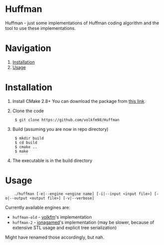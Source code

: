 # Huffman
Huffman - just some implementations of Huffman coding algorithm and the tool to use these implementations.


# Navigation
1. [Installation](#installation)
2. [Usage](#usage)

# Installation <div name="installation"></div>
1. Install CMake 2.8+
You can download the package from [this link](https://cmake.org/download/).

2. Clone the code

        $ git clone https://github.com/volkfm98/Huffman

3. Build (assuming you are now in repo directory)

        $ mkdir build
        $ cd build
        $ cmake ..
        $ make

4. The executable is in the build directory

# Usage <div name="usage"></div>
        ./huffman [-e|--engine <engine name] [-i|--input <input file>] [-o|--output <output file>] [-v|--verbose]

Currently available engines are:
* `huffman-old` - [volkfm](https://github.com/volkfm98)'s implementation
* `huffman-2` - [ionagamed](https://github.com/ionagamed)'s implementation (may be slower, because of extensive STL usage and explicit tree serialization)

Might have renamed those accordingly, but nah.